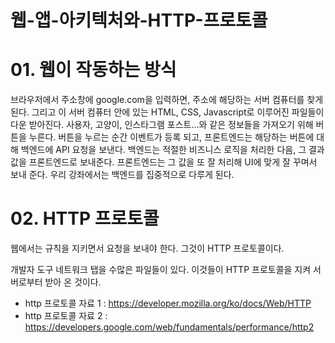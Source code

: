 # 웹-앱-아키텍처와-HTTP-프로토콜

# 01. 웹이 작동하는 방식

브라우저에서 주소창에 google.com을 입력하면, 주소에 해당하는 서버 컴퓨터를 찾게 된다. 그리고 이 서버 컴퓨터 안에 있는 HTML, CSS, Javascript로 이루어진 파일들이 다운 받아진다. 사용자, 고양이, 인스타그램 포스트...와 같은 정보들을 가져오기 위해 버튼을 누른다. 버튼을 누르는 순간 이벤트가 등록 되고, 프론트엔드는 해당하는 버튼에 대해 백엔드에 API 요청을 보낸다. 백엔드는 적절한 비즈니스 로직을 처리한 다음, 그 결과 값을 프론트엔드로 보내준다. 프론트엔드는 그 값을 또 잘 처리해 UI에 맞게 잘 꾸며서 보내 준다. 우리 강좌에서는 백엔드를 집중적으로 다루게 된다.



# 02. HTTP 프로토콜

웹에서는 규칙을 지키면서 요청을 보내야 한다. 그것이 HTTP 프로토콜이다.

개발자 도구 네트워크 탭을 수많은 파일들이 있다. 이것들이 HTTP 프로토콜을 지켜 서버로부터 받아 온 것이다.

- http 프로토콜 자료 1 : https://developer.mozilla.org/ko/docs/Web/HTTP
- http 프로토콜 자료 2 : https://developers.google.com/web/fundamentals/performance/http2
